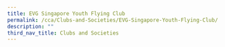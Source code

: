 ```yaml
---
title: EVG Singapore Youth Flying Club
permalink: /cca/Clubs-and-Societies/EVG-Singapore-Youth-Flying-Club/
description: ""
third_nav_title: Clubs and Societies
---
```

